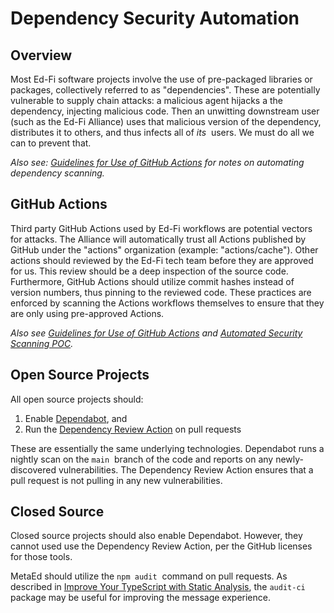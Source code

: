 # Dependency Security Automation

## Overview

Most Ed-Fi software projects involve the use of pre-packaged libraries or
packages, collectively referred to as "dependencies". These are potentially
vulnerable to supply chain attacks: a malicious agent hijacks a the dependency,
injecting malicious code. Then an unwitting downstream user (such as the Ed-Fi
Alliance) uses that malicious version of the dependency, distributes it to
others, and thus infects all of *its*  users. We must do all we can to prevent
that.

*Also see: [Guidelines for Use of GitHub
Actions](../guidelines-for-use-of-github-actions.md)* *for
notes on automating dependency scanning.*

## GitHub Actions

Third party GitHub Actions used by Ed-Fi workflows are potential vectors for
attacks. The Alliance will automatically trust all Actions published by GitHub
under the "actions" organization (example: "actions/cache"). Other actions
should reviewed by the Ed-Fi tech team before they are approved for us. This
review should be a deep inspection of the source code. Furthermore, GitHub
Actions should utilize commit hashes instead of version numbers, thus pinning to
the reviewed code. These practices are enforced by scanning the Actions
workflows themselves to ensure that they are only using pre-approved Actions.

_Also see [Guidelines for Use of GitHub
Actions](../guidelines-for-use-of-github-actions.md) and
[Automated Security Scanning
POC](automated-security-scanning-poc.md)._

## Open Source Projects

All open source projects should:

1. Enable [Dependabot](https://duckduckgo.com/?q=dependabot&ia=web), and
2. Run the [Dependency Review
   Action](https://github.com/actions/dependency-review-action) on pull
   requests

These are essentially the same underlying technologies. Dependabot runs a
nightly scan on the `main`  branch of the code and reports on any
newly-discovered vulnerabilities. The Dependency Review Action ensures that a
pull request is not pulling in any new vulnerabilities.

## Closed Source

Closed source projects should also enable Dependabot. However, they cannot used
use the Dependency Review Action, per the GitHub licenses for those tools.

MetaEd should utilize the `npm audit`  command on pull requests. As described in
[Improve Your TypeScript with Static
Analysis](https://nikgrozev.com/2020/03/22/improve-your-typescript-with-static-analysis/#dep-audit),
the `audit-ci`  package may be useful for improving the message experience.

